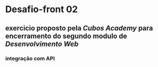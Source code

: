 # Desafio-front 02

## exercicio proposto pela *Cubos Academy* para encerramento do segundo modulo de *Desenvolvimento Web*

### integração com API
